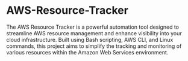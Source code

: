 # AWS-Resource-Tracker
The AWS Resource Tracker is a powerful automation tool designed to streamline AWS resource management and enhance visibility into your cloud infrastructure. Built using Bash scripting, AWS CLI, and Linux commands, this project aims to simplify the tracking and monitoring of various resources within the Amazon Web Services environment.
